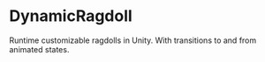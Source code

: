 # DynamicRagdoll
Runtime customizable ragdolls in Unity.  With transitions to and from animated states.
